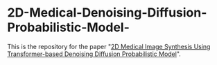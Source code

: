 # 2D-Medical-Denoising-Diffusion-Probabilistic-Model-
This is the repository for the paper "[2D Medical Image Synthesis Using Transformer-based Denoising Diffusion Probabilistic Model](https://iopscience.iop.org/article/10.1088/1361-6560/acca5c/meta)". 

